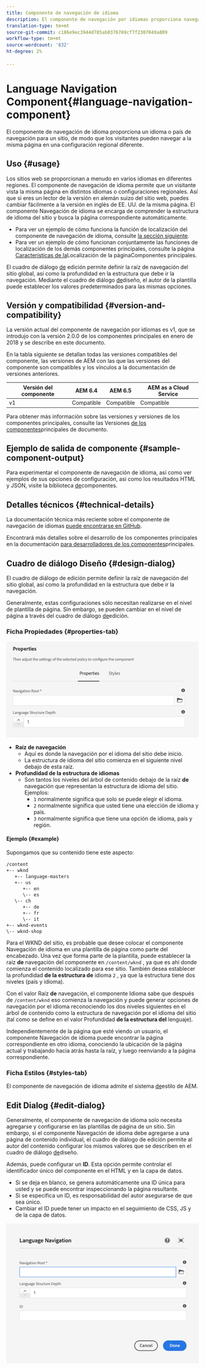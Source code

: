 ```yaml
---
title: Componente de navegación de idioma
description: El componente de navegación por idiomas proporciona navegación por idioma o país para un sitio, de modo que los visitantes pueden navegar a la misma página en una configuración regional diferente.
translation-type: tm+mt
source-git-commit: c186e9ec3944d785ab0376769cf7f2307049a809
workflow-type: tm+mt
source-wordcount: '832'
ht-degree: 2%

---
```



# Language Navigation Component{#language-navigation-component}

El componente de navegación de idioma proporciona un idioma o país de navegación para un sitio, de modo que los visitantes pueden navegar a la misma página en una configuración regional diferente.

## Uso {#usage}

Los sitios web se proporcionan a menudo en varios idiomas en diferentes regiones. El componente de navegación de idioma permite que un visitante vista la misma página en distintos idiomas o configuraciones regionales. Así que si eres un lector de la versión en alemán suizo del sitio web, puedes cambiar fácilmente a la versión en inglés de EE. UU. de la misma página. El componente Navegación de idioma se encarga de comprender la estructura de idioma del sitio y busca la página correspondiente automáticamente.

* Para ver un ejemplo de cómo funciona la función de localización del componente de navegación de idioma, consulte [la sección siguiente](#example).
* Para ver un ejemplo de cómo funcionan conjuntamente las funciones de localización de los demás componentes principales, consulte la página [Características de la](/help/get-started/localization.md)Localización de la páginaComponentes principales.

El cuadro de diálogo [de](#edit-dialog) edición permite definir la raíz de navegación del sitio global, así como la profundidad en la estructura que debe ir la navegación. Mediante el cuadro de diálogo [de](#design-dialog)diseño, el autor de la plantilla puede establecer los valores predeterminados para las mismas opciones.

## Versión y compatibilidad {#version-and-compatibility}

La versión actual del componente de navegación por idiomas es v1, que se introdujo con la versión 2.0.0 de los componentes principales en enero de 2018 y se describe en este documento.

En la tabla siguiente se detallan todas las versiones compatibles del componente, las versiones de AEM con las que las versiones del componente son compatibles y los vínculos a la documentación de versiones anteriores.

| Versión del componente | AEM 6.4   | AEM 6.5 | AEM as a Cloud Service |
|--- |--- |--- |---|
| v1 | Compatible | Compatible | Compatible |

Para obtener más información sobre las versiones y versiones de los componentes principales, consulte las Versiones [de los componentes](/help/versions.md)principales de documento.

## Ejemplo de salida de componente {#sample-component-output}

Para experimentar el componente de navegación de idioma, así como ver ejemplos de sus opciones de configuración, así como los resultados HTML y JSON, visite la biblioteca [de](https://adobe.com/go/aem_cmp_library_langnav)componentes.

## Detalles técnicos {#technical-details}

La documentación técnica más reciente sobre el componente de navegación de idiomas [puede encontrarse en GitHub](https://adobe.com/go/aem_cmp_tech_langnav_v1).

Encontrará más detalles sobre el desarrollo de los componentes principales en la documentación [para desarrolladores de los componentes](/help/developing/overview.md)principales.

## Cuadro de diálogo Diseño {#design-dialog}

El cuadro de diálogo de edición permite definir la raíz de navegación del sitio global, así como la profundidad en la estructura que debe ir la navegación.

Generalmente, estas configuraciones sólo necesitan realizarse en el nivel de plantilla de página. Sin embargo, se pueden cambiar en el nivel de página a través del cuadro de diálogo [de](#edit-dialog)edición.

### Ficha Propiedades {#properties-tab}

![Cuadro de diálogo de diseño del componente de navegación de idioma](/help/assets/language-navigation-design.png)

* **Raíz de navegación**
   * Aquí es donde la navegación por el idioma del sitio debe inicio.
   * La estructura de idioma del sitio comienza en el siguiente nivel debajo de esta raíz.
* **Profundidad de la estructura de idiomas**
   * Son tantos los niveles del árbol de contenido debajo de la raíz **de** navegación que representan la estructura de idioma del sitio. Ejemplos:
      * `1` normalmente significa que solo se puede elegir el idioma.
      * `2` normalmente significa que usted tiene una elección de idioma y país.
      * `3` normalmente significa que tiene una opción de idioma, país y región.

#### Ejemplo {#example}

Supongamos que su contenido tiene este aspecto:

```
/content
+-- wknd
   +-- language-masters
   +-- us
      +-- en
      \-- es
   \-- ch
      +-- de
      +-- fr
      \-- it
+-- wknd-events
\-- wknd-shop
```

Para el WKND del sitio, es probable que desee colocar el componente Navegación de idioma en una plantilla de página como parte del encabezado. Una vez que forma parte de la plantilla, puede establecer la raíz **de** navegación del componente en `/content/wknd` , ya que es ahí donde comienza el contenido localizado para ese sitio. También desea establecer la profundidad **de la estructura de** idioma `2` , ya que la estructura tiene dos niveles (país y idioma).

Con el valor Raíz **de** navegación, el componente Idioma sabe que después de `/content/wknd` eso comienza la navegación y puede generar opciones de navegación por el idioma reconociendo los dos niveles siguientes en el árbol de contenido como la estructura de navegación por el idioma del sitio (tal como se define en el valor Profundidad **de la estructura del** lenguaje).

Independientemente de la página que esté viendo un usuario, el componente Navegación de idioma puede encontrar la página correspondiente en otro idioma, conociendo la ubicación de la página actual y trabajando hacia atrás hasta la raíz, y luego reenviando a la página correspondiente.

### Ficha Estilos {#styles-tab}

El componente de navegación de idioma admite el sistema [de](/help/get-started/authoring.md#component-styling)estilo de AEM.

## Edit Dialog {#edit-dialog}

Generalmente, el componente de navegación de idioma solo necesita agregarse y configurarse en las plantillas de página de un sitio. Sin embargo, si el componente Navegación de idioma debe agregarse a una página de contenido individual, el cuadro de diálogo de edición permite al autor del contenido configurar los mismos valores que se describen en el cuadro de diálogo [de](#design-dialog)diseño.

Además, puede configurar un **ID**. Esta opción permite controlar el identificador único del componente en el HTML y en la capa [](/help/developing/data-layer/overview.md)de datos.

* Si se deja en blanco, se genera automáticamente una ID única para usted y se puede encontrar inspeccionando la página resultante.
* Si se especifica un ID, es responsabilidad del autor asegurarse de que sea único.
* Cambiar el ID puede tener un impacto en el seguimiento de CSS, JS y de la capa de datos.

![Cuadro de diálogo de edición del componente de navegación de idioma](/help/assets/language-navigation-edit.png)
